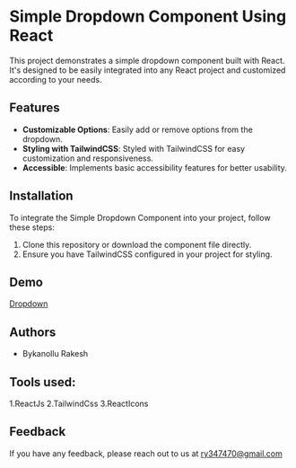 # Simple Dropdown Component Using React

This project demonstrates a simple dropdown component built with React. It's designed to be easily integrated into any React project and customized according to your needs.

## Features

- **Customizable Options**: Easily add or remove options from the dropdown.
- **Styling with TailwindCSS**: Styled with TailwindCSS for easy customization and responsiveness.
- **Accessible**: Implements basic accessibility features for better usability.

## Installation

To integrate the Simple Dropdown Component into your project, follow these steps:

1. Clone this repository or download the component file directly.
2. Ensure you have TailwindCSS configured in your project for styling.

## Demo
[Dropdown](https://simple-dropdown-app.netlify.app/)

## Authors
- Bykanollu Rakesh

## Tools used:
1.ReactJs
2.TailwindCss
3.ReactIcons

## Feedback

If you have any feedback, please reach out to us at ry347470@gmail.com
